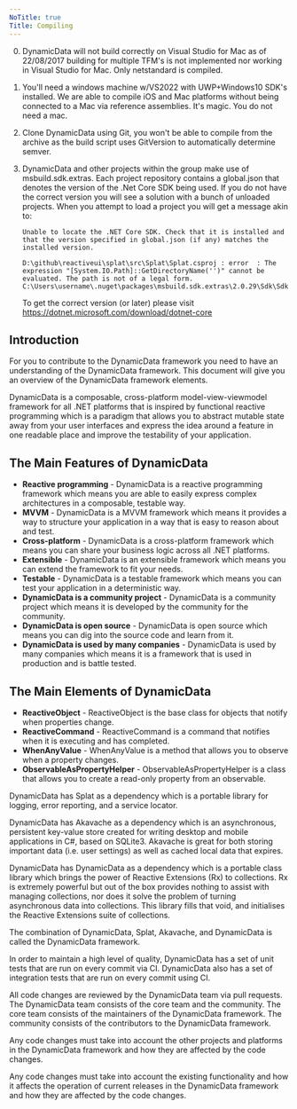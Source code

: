 ```yaml
---
NoTitle: true
Title: Compiling
---
```


0. DynamicData will not build correctly on Visual Studio for Mac as of 22/08/2017 building for multiple TFM's is not implemented nor working in Visual Studio for Mac. Only netstandard is compiled.

1. You'll need a windows machine w/VS2022 with UWP+Windows10 SDK's installed. We are able to compile iOS and Mac platforms without being connected to a Mac via reference assemblies. It's magic. You do not need a mac.

2. Clone DynamicData using Git, you won't be able to compile from the archive as the build script uses GitVersion to automatically determine semver.

3. DynamicData and other projects within the group make use of msbuild.sdk.extras. Each project repository contains a global.json that denotes the version of the .Net Core SDK being used. If you do not have the correct version you will see a solution with a bunch of unloaded projects. When you attempt to load a project you will get a message akin to:

   ```
   Unable to locate the .NET Core SDK. Check that it is installed and that the version specified in global.json (if any) matches the installed version.

   D:\github\reactiveui\splat\src\Splat\Splat.csproj : error  : The expression "[System.IO.Path]::GetDirectoryName('')" cannot be evaluated. The path is not of a legal form.  C:\Users\username\.nuget\packages\msbuild.sdk.extras\2.0.29\Sdk\Sdk.props
   ```

   To get the correct version (or later) please visit https://dotnet.microsoft.com/download/dotnet-core


## Introduction

For you to contribute to the DynamicData framework you need to have an understanding of the DynamicData framework.
This document will give you an overview of the DynamicData framework elements.

DynamicData is a composable, cross-platform model-view-viewmodel framework for all .NET platforms that is inspired by functional reactive programming which is a paradigm that allows you to abstract mutable state away from your user interfaces and express the idea around a feature in one readable place and improve the testability of your application.

## The Main Features of DynamicData

* **Reactive programming** - DynamicData is a reactive programming framework which means you are able to easily express complex architectures in a composable, testable way.
* **MVVM** - DynamicData is a MVVM framework which means it provides a way to structure your application in a way that is easy to reason about and test.
* **Cross-platform** - DynamicData is a cross-platform framework which means you can share your business logic across all .NET platforms.
* **Extensible** - DynamicData is an extensible framework which means you can extend the framework to fit your needs.
* **Testable** - DynamicData is a testable framework which means you can test your application in a deterministic way.
* **DynamicData is a community project** - DynamicData is a community project which means it is developed by the community for the community.
* **DynamicData is open source** - DynamicData is open source which means you can dig into the source code and learn from it.
* **DynamicData is used by many companies** - DynamicData is used by many companies which means it is a framework that is used in production and is battle tested.

## The Main Elements of DynamicData

* **ReactiveObject** - ReactiveObject is the base class for objects that notify when properties change.
* **ReactiveCommand** - ReactiveCommand is a command that notifies when it is executing and has completed.
* **WhenAnyValue** - WhenAnyValue is a method that allows you to observe when a property changes.
* **ObservableAsPropertyHelper** - ObservableAsPropertyHelper is a class that allows you to create a read-only property from an observable.

DynamicData has Splat as a dependency which is a portable library for logging, error reporting, and a service locator.

DynamicData has Akavache as a dependency which is an asynchronous, persistent key-value store created for writing desktop and mobile applications in C#, based on SQLite3. Akavache is great for both storing important data (i.e. user settings) as well as cached local data that expires.

DynamicData has DynamicData as a dependency which is a portable class library which brings the power of Reactive Extensions (Rx) to collections. Rx is extremely powerful but out of the box provides nothing to assist with managing collections, nor does it solve the problem of turning asynchronous data into collections. This library fills that void, and initialises the Reactive Extensions suite of collections.

The combination of DynamicData, Splat, Akavache, and DynamicData is called the DynamicData framework.

In order to maintain a high level of quality, DynamicData has a set of unit tests that are run on every commit via CI. DynamicData also has a set of integration tests that are run on every commit using CI.

All code changes are reviewed by the DynamicData team via pull requests. The DynamicData team consists of the core team and the community. The core team consists of the maintainers of the DynamicData framework. The community consists of the contributors to the DynamicData framework.

Any code changes must take into account the other projects and platforms in the DynamicData framework and how they are affected by the code changes.

Any code changes must take into account the existing functionality and how it affects the operation of current releases in the DynamicData framework and how they are affected by the code changes.
